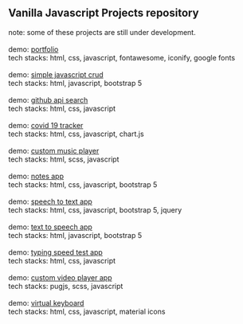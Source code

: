 <h2>Vanilla Javascript Projects repository</h2>
note: some of these projects are still under development.
<br/>
<br/>
demo: <a href='https://devonlin101.github.io/javascript-projects/portfolio-js/'>portfolio</a><br/>
tech stacks: html, css, javascript, fontawesome, iconify, google fonts<br/>
<br/>
demo: <a href='https://devonlin101.github.io/javascript-projects/crud-js/'>simple javascript crud</a><br/>
tech stacks: html, javascript, bootstrap 5<br/>
<br/>
demo: <a href='https://devonlin101.github.io/javascript-projects/api-js/'>github api search</a><br/>
tech stacks: html, css, javascript <br />
<br/>
demo: <a href='https://devonlin101.github.io/javascript-projects/covid19-tracker-js/'>covid 19 tracker</a><br/>
tech stacks: html, css, javascript, chart.js<br/>
<br/>
demo: <a href='https://devonlin101.github.io/javascript-projects/music-player-js/'>custom music player</a><br/>
tech stacks: html, scss, javascript<br/>
<br/>
demo: <a href='https://devonlin101.github.io/javascript-projects/notes-js/'>notes app</a><br/>
tech stacks: html, css, javascript, bootstrap 5<br/>
<br/>
demo: <a href='https://devonlin101.github.io/javascript-projects/speak-text-js/'>speech to text app</a><br/>
tech stacks: html, css, javascript, bootstrap 5, jquery<br/>
<br/>
demo: <a href='https://devonlin101.github.io/javascript-projects/text-to-speech-js/'>text to speech app</a><br/>
tech stacks: html, javascript, bootstrap 5<br/>
<br/>
demo: <a href='https://devonlin101.github.io/javascript-projects/typing-test-js/'>typing speed test app</a><br/>
tech stacks: html, css, javascript<br/>
<br/>
demo: <a href='https://devonlin101.github.io/javascript-projects/video-player-js/'>custom video player app</a><br/>
tech stacks: pugjs, scss, javascript <br/>
<br/>
demo: <a href='https://devonlin101.github.io/javascript-projects/virtual-keyboard-js/'>virtual keyboard</a><br/>
tech stacks: html, css, javascript, material icons<br/>
